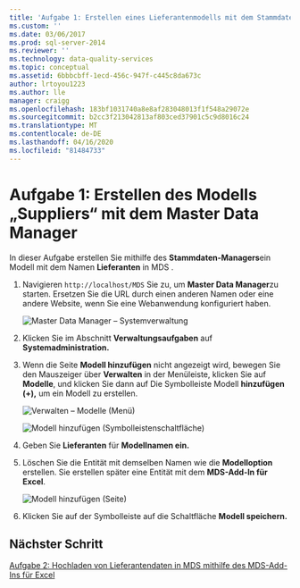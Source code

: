 ```yaml
---
title: 'Aufgabe 1: Erstellen eines Lieferantenmodells mit dem Stammdaten-Manager | Microsoft Docs'
ms.custom: ''
ms.date: 03/06/2017
ms.prod: sql-server-2014
ms.reviewer: ''
ms.technology: data-quality-services
ms.topic: conceptual
ms.assetid: 6bbbcbff-1ecd-456c-947f-c445c8da673c
author: lrtoyou1223
ms.author: lle
manager: craigg
ms.openlocfilehash: 183bf1031740a8e8af283048013f1f548a29072e
ms.sourcegitcommit: b2cc3f213042813af803ced37901c5c9d8016c24
ms.translationtype: MT
ms.contentlocale: de-DE
ms.lasthandoff: 04/16/2020
ms.locfileid: "81484733"
---
```

# <a name="task-1-creating-suppliers-model-using-master-data-manager"></a>Aufgabe 1: Erstellen des Modells „Suppliers“ mit dem Master Data Manager
  In dieser Aufgabe erstellen Sie mithilfe des **Stammdaten-Managers**ein Modell mit dem Namen **Lieferanten** in MDS .  
  
1.  Navigieren `http://localhost/MDS` Sie zu, um **Master Data Manager**zu starten. Ersetzen Sie die URL durch einen anderen Namen oder eine andere Website, wenn Sie eine Webanwendung konfiguriert haben.  
  
     ![Master Data Manager – Systemverwaltung](../../2014/tutorials/media/et-creatingsuppliersmodelusingmdm-01.jpg "Master Data Manager – Systemverwaltung")  
  
2.  Klicken Sie im Abschnitt **Verwaltungsaufgaben** auf **Systemadministration.**  
  
3.  Wenn die Seite **Modell hinzufügen** nicht angezeigt wird, bewegen Sie den Mauszeiger über **Verwalten** in der Menüleiste, klicken Sie auf **Modelle**, und klicken Sie dann auf Die Symbolleiste Modell **hinzufügen (+),** um ein Modell zu erstellen.  
  
     ![Verwalten – Modelle (Menü)](../../2014/tutorials/media/et-creatingsuppliersmodelusingmdm-02.jpg "Verwalten – Modelle (Menü)")  
  
     ![Modell hinzufügen (Symbolleistenschaltfläche)](../../2014/tutorials/media/et-creatingsuppliersmodelusingmdm-03.jpg "Modell hinzufügen (Symbolleistenschaltfläche)")  
  
4.  Geben Sie **Lieferanten** für **Modellnamen ein.**  
  
5.  Löschen Sie die Entität mit demselben Namen wie die **Modelloption** erstellen. Sie erstellen später eine Entität mit dem **MDS-Add-In für Excel**.  
  
     ![Modell hinzufügen (Seite)](../../2014/tutorials/media/et-creatingsuppliersmodelusingmdm-04.jpg "Modell hinzufügen (Seite)")  
  
6.  Klicken Sie auf der Symbolleiste auf die Schaltfläche **Modell speichern.**  
  
## <a name="next-step"></a>Nächster Schritt  
 [Aufgabe 2: Hochladen von Lieferantendaten in MDS mithilfe des MDS-Add-Ins für Excel](../../2014/tutorials/task-2-uploading-supplier-data-to-mds-using-mds-add-in-for-excel.md)  
  
  
